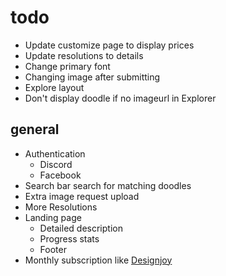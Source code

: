 # todo
- Update customize page to display prices
- Update resolutions to details
- Change primary font
- Changing image after submitting
- Explore layout
- Don't display doodle if no imageurl in Explorer

## general

- Authentication
  - Discord
  - Facebook
- Search bar search for matching doodles
- Extra image request upload
- More Resolutions
- Landing page
  - Detailed description
  - Progress stats
  - Footer
- Monthly subscription like [Designjoy](https://designjoy.co)